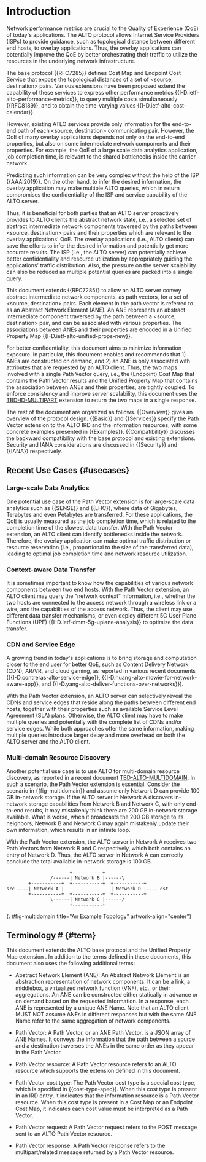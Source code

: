 # Introduction

Network performance metrics are crucial to the Quality of Experience (QoE) of
today's applications. The ALTO protocol allows Internet Service Providers (ISPs)
to provide guidance, such as topological distance between different end
hosts, to overlay applications. Thus, the overlay applications can potentially
improve the QoE by better orchestrating their traffic to utilize the resources
in the underlying network infrastructure.

The base protocol {{RFC7285}} defines Cost Map and Endpoint Cost Service that
expose the topological distances of a set of <source, destination> pairs.
Various extensions have been proposed extend the capability of these services to
express other performance metrics {{I-D.ietf-alto-performance-metrics}}, to
query multiple costs simultaneously {{RFC8189}}, and to obtain the time-varying
values {{I-D.ietf-alto-cost-calendar}}.

However, existing ATLO services provide only information for the end-to-end path
of each <source, destination> communicating pair. However, the QoE of many
overlay applications depends not only on the end-to-end properties, but also on
some intermediate network components and their properties. For example, the QoE
of a large scale data analytics application, job completion time, is relevant to
the shared bottlenecks inside the carrier network.

Predicting such information can be very complex without the help of the ISP
{{AAAI2019}}. On the other hand, to infer the desired information, the overlay
application may make multiple ALTO queries, which in return compromises the
confidentiality of the ISP and service capability of the ALTO server.

Thus, it is beneficial for both parties that an ALTO server proactively provides
to ALTO clients the abstract network state, i.e., a selected set of abstract
intermediate network components traversed by the paths between <source,
destination> pairs and their properties which are relevant to the overlay
applications' QoE. The overlay applications (i.e., ALTO clients) can save the
efforts to infer the desired information and potentially get more accurate
results. The ISP (i.e., the ALTO server) can potentially achieve better
confidentiality and resource utilization by appropriately guiding the
applications' traffic distribution. Also, the pressure on the server scalability
can also be reduced as multiple potential queries are packed into a single
query.

This document extends {{RFC7285}} to allow an ALTO server convey abstract
intermediate network components, as path vectors, for a set of <source,
destination> pairs. Each element in the path vector is referred to as an
Abstract Network Element (ANE). An ANE represents an abstract intermediate
component traversed by the path between a <source, destination> pair, and can be
associated with various properties. The associations between ANEs and their
properties are encoded in a Unified Property Map
{{I-D.ietf-alto-unified-props-new}}.

For better confidentiality, this document aims to minimize information exposure.
In particular, this document enables and recommends that 1) ANEs are constructed
on demand, and 2) an ANE is only associated with attributes that are requested
by an ALTO client. Thus, the two maps involved with a single Path Vector query,
i.e., the (Endpoint) Cost Map that contains the Path Vector results and the
Unified Property Map that contains the association between ANEs and their
properties, are tightly coupled. To enforce consistency and improve server
scalability, this document uses the [TBD-ID-MULTIPART]() extension to return
the two maps in a single response.

The rest of the document are organized as follows. {{Overview}} gives an
overview of the protocol design. {{Basic}} and {{Services}} specify the Path
Vector extension to the ALTO IRD and the information resources, with some
concrete examples presented in {{Examples}}. {{Compatibility}} discusses the
backward compatibility with the base protocol and existing extensions. Security
and IANA considerations are discussed in {{Security}} and {{IANA}} respectively.

## Recent Use Cases {#usecases}

### Large-scale Data Analytics

One potential use case of the Path Vector extension is for large-scale data
analytics such as {{SENSE}} and {{LHC}}, where data of Gigabytes, Terabytes and
even Petabytes are transferred. For these applications, the QoE is usually
measured as the job completion time, which is related to the completion time of
the slowest data transfer. With the Path Vector extension, an ALTO client can
identify bottlenecks inside the network. Therefore, the overlay application can
make optimal traffic distribution or resource reservation (i.e., proportional to
the size of the transferred data), leading to optimal job completion time and
network resource utilization.

### Context-aware Data Transfer

It is sometimes important to know how the capabilities of various network
components between two end hosts. With the Path Vector extension, an ALTO client
may query the "network context" information, i.e., whether the two hosts are
connected to the access network through a wireless link or a wire, and the
capabilities of the access network. Thus, the client may use different data
transfer mechanisms, or even deploy different 5G User Plane Functions (UPF)
{{I-D.ietf-dmm-5g-uplane-analysis}} to optimize the data transfer.

### CDN and Service Edge

A growing trend in today's applications is to bring storage and computation
closer to the end user for better QoE, such as Content Delivery Network (CDN),
AR/VR, and cloud gaming, as reported in various recent documents
({{I-D.contreras-alto-service-edge}},
{{I-D.huang-alto-mowie-for-network-aware-app}}, and
{{I-D.yang-alto-deliver-functions-over-networks}}).

With the Path Vector extension, an ALTO server can selectively reveal the CDNs
and service edges that reside along the paths between different end hosts,
together with their properties such as available Service Level Agreement (SLA)
plans. Otherwise, the ALTO client may have to make multiple queries and
potentially with the complete list of CDNs and/or service edges. While both
approaches offer the same information, making multiple queries introduce larger
delay and more overhead on both the ALTO server and the ALTO client.

### Multi-domain Resource Discovery

Another potential use case is to use ALTO for multi-domain resource discovery,
as reported in a recent document [TBD-ALTO-MULTIDOMAIN](). In such a scenario,
the Path Vector extension is essential. Consider the scenario in
{{fig-multidomain}} and assume only Network D can provide 100 GB in-network
storage. If the ALTO server in Network A discovers in-network storage
capabilities from Network B and Network C, with only end-to-end results, it may
mistakenly think there are 200 GB in-network storage available. What is worse,
when it broadcasts the 200 GB storage to its neighbors, Network B and
Network C may again mistakenly update their own information, which results in an
infinite loop.

With the Path Vector extension, the ALTO server in Network A receives two Path
Vectors from Network B and C respectively, which both contains an entry of
Network D. Thus, the ALTO server in Network A can correctly conclude the total
available in-network storage is 100 GB.

~~~~~~~~ drawing
                       +-----------+
                /------| Network B |------\
        +-----------+  +-----------+  +-----------+
src ----| Network A |                 | Network D |---- dst
        +-----------+  +-----------+  +-----------+
                \------| Network C |------/
                       +-----------+
~~~~~~~~
{: #fig-multidomain title="An Example Topology" artwork-align="center"}


## Terminology # {#term}

This document extends the ALTO base protocol [](#RFC7285) and the Unified
Property Map extension [](#I-D.ietf-alto-unified-props-new). In addition to
the terms defined in these documents, this document also uses the following
additional terms:

- Abstract Network Element (ANE): An Abstract Network Element is an abstraction
  representation of network components. It can be a link, a middlebox, a
  virtualized network function (VNF), etc., or their aggregations. An ANE can be
  constructed either statically in advance or on demand based on the requested
  information. In a response, each ANE is represented by a unique ANE
  Name. Note that an ALTO client MUST NOT assume ANEs in different
  responses but with the same ANE Name refer to the same aggregation of
  network components.

- Path Vector: A Path Vector, or an ANE Path Vector, is a JSON array of ANE
  Names. It conveys the information that the path between a source and a
  destination traverses the ANEs in the same order as they appear in the Path
  Vector.

- Path Vector resource: A Path Vector resource refers to an ALTO resource which
  supports the extension defined in this document.

- Path Vector cost type: The Path Vector cost type is a special cost type, which
  is specified in {{cost-type-spec}}. When this cost type is present in an IRD
  entry, it indicates that the information resource is a Path Vector resource.
  When this cost type is present in a Cost Map or an Endpoint Cost Map, it
  indicates each cost value must be interpreted as a Path Vector.

- Path Vector request: A Path Vector request refers to the POST message sent to
  an ALTO Path Vector resource.

- Path Vector response: A Path Vector response refers to the multipart/related
  message returned by a Path Vector resource.
